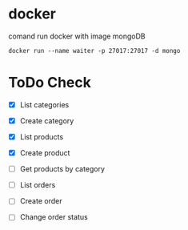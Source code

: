 # docker
comand run docker with image mongoDB
```
docker run --name waiter -p 27017:27017 -d mongo
```

# ToDo Check

- [x] List categories

- [x] Create category

- [x] List products

- [x] Create product

- [ ] Get products by category

- [ ] List orders

- [ ] Create order

- [ ] Change order status


